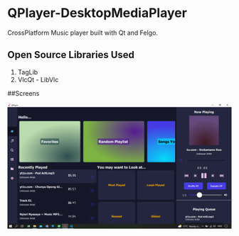 # QPlayer-DesktopMediaPlayer
CrossPlatform Music player built with Qt and Felgo. 

## Open Source Libraries Used
1. TagLib
2. VlcQt - LibVlc

##Screens

![Tux,Screen 1](screens/scrn1.png)
